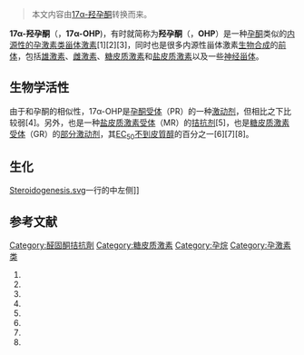 > 本文内容由[17α-羟孕酮](https://zh.wikipedia.org/wiki/17α-羟孕酮)转换而来。


**17α-羟孕酮**（，**17α-OHP**)，有时就简称为**羟孕酮**（，**OHP**）是一种[孕酮](../Page/孕酮.md "wikilink")类似的[内源性的](https://zh.wikipedia.org/wiki/内源 "wikilink")[孕激素类](https://zh.wikipedia.org/wiki/孕激素 "wikilink")[甾体激素](../Page/甾体激素.md "wikilink")\[1\]\[2\]\[3\]，同时也是很多内源性甾体激素[生物合成](../Page/生物合成.md "wikilink")的[前体](https://zh.wikipedia.org/wiki/前体 "wikilink")，包括[雄激素](https://zh.wikipedia.org/wiki/雄激素 "wikilink")、[雌激素](../Page/雌激素.md "wikilink")、[糖皮质激素](../Page/糖皮质激素.md "wikilink")和[盐皮质激素](../Page/盐皮质激素.md "wikilink")以及一些[神经甾体](https://zh.wikipedia.org/wiki/神经甾体 "wikilink")。

## 生物学活性

由于和孕酮的相似性，17α-OHP是[孕酮受体](../Page/孕酮受体.md "wikilink")（PR）的一种[激动剂](../Page/激动剂.md "wikilink")，但相比之下比较弱\[4\]。另外，也是一种[盐皮质激素受体](https://zh.wikipedia.org/wiki/盐皮质激素受体 "wikilink")（MR）的[拮抗剂](../Page/受体拮抗剂.md "wikilink")\[5\]，也是[糖皮质激素受体](https://zh.wikipedia.org/wiki/糖皮质激素受体 "wikilink")（GR）的[部分激动剂](../Page/部分激动剂.md "wikilink")，其[EC<sub>50</sub>不到](https://zh.wikipedia.org/wiki/EC50 "wikilink")[皮質醇](../Page/皮質醇.md "wikilink")的百分之一\[6\]\[7\]\[8\]。

## 生化

[Steroidogenesis.svg](https://zh.wikipedia.org/wiki/File:Steroidogenesis.svg "fig:Steroidogenesis.svg")一行的中左侧\]\]

## 参考文献

[Category:醛固酮拮抗劑](https://zh.wikipedia.org/wiki/Category:醛固酮拮抗劑 "wikilink") [Category:糖皮质激素](https://zh.wikipedia.org/wiki/Category:糖皮质激素 "wikilink") [Category:孕烷](https://zh.wikipedia.org/wiki/Category:孕烷 "wikilink") [Category:孕激素类](https://zh.wikipedia.org/wiki/Category:孕激素类 "wikilink")

1.
2.
3.
4.
5.
6.
7.
8.